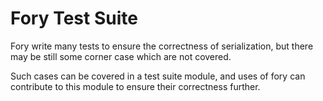 # Fory Test Suite

Fory write many tests to ensure the correctness of serialization, but there may be still some corner case which are not covered.

Such cases can be covered in a test suite module, and uses of fory can contribute to this module to ensure their correctness further.
